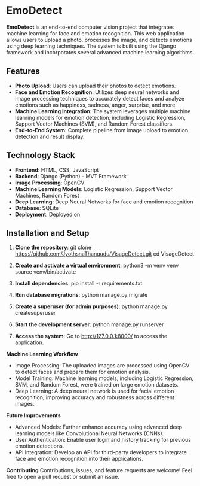 # EmoDetect

**EmoDetect** is an end-to-end computer vision project that integrates machine learning for face and emotion recognition. This web application allows users to upload a photo, processes the image, and detects emotions using deep learning techniques. The system is built using the Django framework and incorporates several advanced machine learning algorithms.

## Features

- **Photo Upload**: Users can upload their photos to detect emotions.
- **Face and Emotion Recognition**: Utilizes deep neural networks and image processing techniques to accurately detect faces and analyze emotions such as happiness, sadness, anger, surprise, and more.
- **Machine Learning Integration**: The system leverages multiple machine learning models for emotion detection, including Logistic Regression, Support Vector Machines (SVM), and Random Forest classifiers.
- **End-to-End System**: Complete pipeline from image upload to emotion detection and result display.

## Technology Stack

- **Frontend**: HTML, CSS, JavaScript
- **Backend**: Django (Python) - MVT Framework
- **Image Processing**: OpenCV
- **Machine Learning Models**: Logistic Regression, Support Vector Machines, Random Forest
- **Deep Learning**: Deep Neural Networks for face and emotion recognition
- **Database**: SQLite
- **Deployment**: Deployed on

## Installation and Setup

1. **Clone the repository**:
   git clone https://github.com/JyothsnaThangudu/VisageDetect.git
   cd VisageDetect
2. **Create and activate a virtual environment**:
    python3 -m venv venv
    source venv/bin/activate

3. **Install dependencies**:
    pip install -r requirements.txt

4. **Run database migrations**:
    python manage.py migrate
5. **Create a superuser (for admin purposes)**:
    python manage.py createsuperuser

6. **Start the development server**:
    python manage.py runserver

7. **Access the system**:
    Go to http://127.0.0.1:8000/ to access the application.

**Machine Learning Workflow**
 - Image Processing: The uploaded images are processed using OpenCV to detect faces and prepare them for emotion analysis.
 - Model Training: Machine learning models, including Logistic Regression, SVM, and Random Forest, were trained on large emotion datasets.
 - Deep Learning: A deep neural network is used for facial emotion recognition, improving accuracy and robustness across different images.

**Future Improvements**
 - Advanced Models: Further enhance accuracy using advanced deep learning models like Convolutional Neural Networks (CNNs).
 - User Authentication: Enable user login and history tracking for previous emotion detections.
 - API Integration: Develop an API for third-party developers to integrate face and emotion recognition into their applications.

**Contributing**
   Contributions, issues, and feature requests are welcome! Feel free to open a pull request or submit an issue.
    
